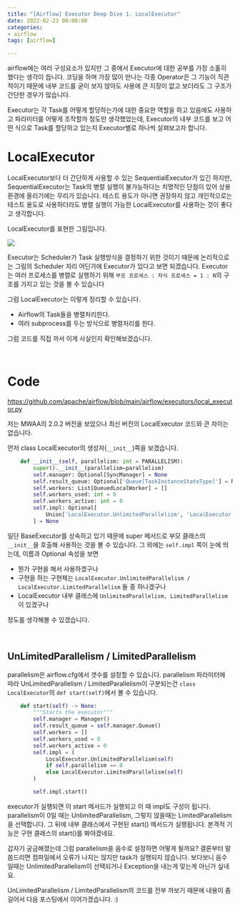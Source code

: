 ```yaml
---
title: "[Airflow] Executor Deep Dive 1. LocalExecutor"
date: 2022-02-23 00:00:00
categories:
- airflow
tags: [airflow]

---
```




airflow에는 여러 구성요소가 있지만 그 중에서 Executor에 대한 공부를 가장 소홀히 했다는 생각이 듭니다. 코딩을 하며 가장 많이 만나는 각종 Operator은 그 기능이 직관적이기 때문에 내부 코드를 굳이 보지 않아도 사용에 큰 지장이 없고 보더라도 그 구조가 간단한 경우가 많습니다.

Executor는 각 Task를 어떻게 할당하는가에 대한 중요한 역할을 하고 있음에도 사용하고 파라미터를 어떻게 조작할까 정도만 생각했었는데, Executor의 내부 코드를 보고 어떤 식으로 Task를 할당하고 있는지 Executor별로 하나씩 살펴보고자 합니다.



# LocalExecutor

LocalExecutor보다 더 간단하게 사용할 수 있는 SequentialExecutor가 있긴 하지만, SequentialExecutor는 Task의 병렬 실행이 불가능하다는 치명적인 단점이 있어 상용 환경에 올리기에는 무리가 있습니다. 테스트 용도가 아니면 권장하지 않고 개인적으로는 테스트 용도로 사용하더라도 병렬 실행이 가능한 LocalExecutor를 사용하는 것이 좋다고 생각합니다.

LocalExecutor를 표현한 그림입니다.

![](https://user-images.githubusercontent.com/52685258/155315401-84bd9c25-f7b9-47cd-82c4-243d4b6626a2.png)

Executor는 Scheduler가 Task 실행방식을 결정하기 위한 것이기 때문에 논리적으로는 그림의 Scheduler 자리 어딘가에 Executor가 있다고 보면 되겠습니다. Executor는 여러 프로세스를 병렬로 실행하기 위해 `부모 프로세스 : 자식 프로세스 = 1 : N`의 구조를 가지고 있는 것을 볼 수 있습니다

그럼 LocalExecutor는 이렇게 정리할 수 있습니다.

- Airflow의 Task들을 병렬처리한다.
- 여러 subprocess를 두는 방식으로 병렬처리를 한다.



그럼 코드를 직접 까서 이게 사실인지 확인해보겠습니다.

<br/>

# Code

https://github.com/apache/airflow/blob/main/airflow/executors/local_executor.py

저는 MWAA의 2.0.2 버전을 보았으나 최신 버전의 LocalExecutor 코드와 큰 차이는 없습니다.

먼저 class LocalExecutor의 생성자(`__init__`)쪽을 보겠습니다.

```python
    def __init__(self, parallelism: int = PARALLELISM):
        super().__init__(parallelism=parallelism)
        self.manager: Optional[SyncManager] = None
        self.result_queue: Optional['Queue[TaskInstanceStateType]'] = None
        self.workers: List[QueuedLocalWorker] = []
        self.workers_used: int = 0
        self.workers_active: int = 0
        self.impl: Optional[
            Union['LocalExecutor.UnlimitedParallelism', 'LocalExecutor.LimitedParallelism']
        ] = None
```

일단 BaseExecutor를 상속하고 있기 때문에 super 메서드로 부모 클래스의 `__init__`을 호출해 사용하는 것을 볼 수 있습니다. 그 외에는 `self.impl` 쪽이 눈에 띄는데, 이름과 Optional 속성을 보면

- 뭔가 구현을 해서 사용하겠구나
- 구현을 하는 구현체는 `LocalExecutor.UnlimitedParallelism / LocalExecutor.LimitedParallelism` 둘 중 하나겠구나
- LocalExecutor 내부 클래스에 `UnlimitedParallelism, LimitedParallelism`이 있겠구나

정도를 생각해볼 수 있겠습니다.

<br/>

## UnLimitedParallelism / LimitedParallelism

parallelism은 airflow.cfg에서 갯수를 설정할 수 있습니다. parallelism 파라미터에 따라 UnLimitedParallelism / LimitedParallelism이 구분되는건 `class LocalExecutor`의 `def start(self)`에서 볼 수 있습니다.



```python
    def start(self) -> None:
        """Starts the executor"""
        self.manager = Manager()
        self.result_queue = self.manager.Queue()
        self.workers = []
        self.workers_used = 0
        self.workers_active = 0
        self.impl = (
            LocalExecutor.UnlimitedParallelism(self)
            if self.parallelism == 0
            else LocalExecutor.LimitedParallelism(self)
        )

        self.impl.start()
```

executor가 실행되면 이 start 메서드가 실행되고 이 때 impl도 구성이 됩니다. parallelism이 0일 때는 UnlimitedParallelism, 그렇지 않을때는 LimitedParallelism을 선택합니다. 그 뒤에 내부 클래스에서 구현된 start() 메서드가 실행됩니다. 본격적 기능은 구현 클래스의 start()를 봐야겠네요.

갑자기 궁금해졌는데 그럼 parallelism을 음수로 설정하면 어떻게 될까요? 결론부터 말씀드리면 컴파일에서 오류가 나지는 않지만 task가 실행되지 않습니다. 보다보니 음수일때는 UnlimitedParallelism이 선택되거나 Exception을 내는게 맞는게 아닌가 싶네요.

UnLimitedParallelism / LimitedParallelism의 코드를 전부 까보기 때문에 내용이 좀 길어서 다음 포스팅에서 이어가겠습니다. :)





